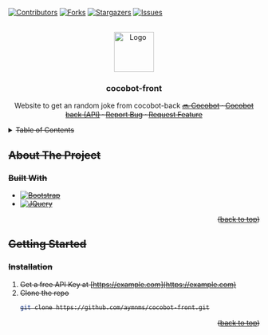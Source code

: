 <a id="readme-top"></a>

[![Contributors][contributors-shield]][contributors-url]
[![Forks][forks-shield]][forks-url]
[![Stargazers][stars-shield]][stars-url]
[![Issues][issues-shield]][issues-url]

<!-- PROJECT LOGO -->
<br />
<div align="center">
  <a href="https://github.com/aymnms/cocobot-front">
    <img src="images/logo.png" alt="Logo" width="80" height="80">
  </a>

<h3 align="center">cocobot-front</h3>

  <p align="center">
    Website to get an random joke from cocobot-back
    <a href=""><strike>🔜 Cocobot<strike></a>
    ·
    <a href="https://github.com/aymnms/cocobot-back">Cocobot back (API)</a>
    ·
    <a href="https://github.com/aymnms/cocobot-front/issues/new?labels=bug&template=bug-report---.md">Report Bug</a>
    ·
    <a href="https://github.com/aymnms/cocobot-front/issues/new?labels=enhancement&template=feature-request---.md">Request Feature</a>
  </p>
</div>



<!-- TABLE OF CONTENTS -->
<details>
  <summary>Table of Contents</summary>
  <ol>
    <li>
      <a href="#about-the-project">About The Project</a>
      <ul>
        <li><a href="#built-with">Built With</a></li>
      </ul>
    </li>
    <li>
      <a href="#getting-started">Getting Started</a>
      <ul>
        <li><a href="#installation">Installation</a></li>
      </ul>
    </li>
  </ol>
</details>



<!-- ABOUT THE PROJECT -->
## About The Project

### Built With

* [![Bootstrap][Bootstrap.com]][Bootstrap-url]
* [![JQuery][JQuery.com]][JQuery-url]

<p align="right">(<a href="#readme-top">back to top</a>)</p>

<!-- GETTING STARTED -->
## Getting Started

### Installation

1. Get a free API Key at [https://example.com](https://example.com)
2. Clone the repo
   ```sh
   git clone https://github.com/aymnms/cocobot-front.git
   ```

<p align="right">(<a href="#readme-top">back to top</a>)</p>


<!-- MARKDOWN LINKS & IMAGES -->
<!-- https://www.markdownguide.org/basic-syntax/#reference-style-links -->
[contributors-shield]: https://img.shields.io/github/contributors/aymnms/cocobot-front.svg?style=for-the-badge
[contributors-url]: https://github.com/aymnms/cocobot-front/graphs/contributors
[forks-shield]: https://img.shields.io/github/forks/aymnms/cocobot-front.svg?style=for-the-badge
[forks-url]: https://github.com/aymnms/cocobot-front/network/members
[stars-shield]: https://img.shields.io/github/stars/aymnms/cocobot-front.svg?style=for-the-badge
[stars-url]: https://github.com/aymnms/cocobot-front/stargazers
[issues-shield]: https://img.shields.io/github/issues/aymnms/cocobot-front.svg?style=for-the-badge
[issues-url]: https://github.com/aymnms/cocobot-front/issues
[Bootstrap.com]: https://img.shields.io/badge/Bootstrap-563D7C?style=for-the-badge&logo=bootstrap&logoColor=white
[Bootstrap-url]: https://getbootstrap.com
[JQuery.com]: https://img.shields.io/badge/jQuery-0769AD?style=for-the-badge&logo=jquery&logoColor=white
[JQuery-url]: https://jquery.com 